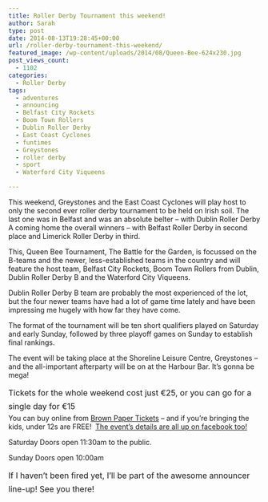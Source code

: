 ```yaml
---
title: Roller Derby Tournament this weekend!
author: Sarah
type: post
date: 2014-08-13T19:28:45+00:00
url: /roller-derby-tournament-this-weekend/
featured_image: /wp-content/uploads/2014/08/Queen-Bee-624x230.jpg
post_views_count:
  - 1102
categories:
  - Roller Derby
tags:
  - adventures
  - announcing
  - Belfast City Rockets
  - Boom Town Rollers
  - Dublin Roller Derby
  - East Coast Cyclones
  - funtimes
  - Greystones
  - roller derby
  - sport
  - Waterford City Viqueens

---
```

This weekend, Greystones and the East Coast Cyclones will play host to only the second ever roller derby tournament to be held on Irish soil. The last one was in Belfast and was an absolute belter &#8211; with Dublin Roller Derby A coming home the overall winners &#8211; with Belfast Roller Derby in second place and Limerick Roller Derby in third.

This, Queen Bee Tournament, The Battle for the Garden, is focussed on the B-teams and the newer, less-established teams in the country and will feature the host team, Belfast City Rockets, Boom Town Rollers from Dublin, Dublin Roller Derby B and the Waterford City Viqueens.

Dublin Roller Derby B team are probably the most experienced of the lot, but the four newer teams have had a lot of game time lately and have been impressing me hugely with how far they have come.

The format of the tournament will be ten short qualifiers played on Saturday and early Sunday, followed by three playoff games on Sunday to establish final rankings.

The event will be taking place at the Shoreline Leisure Centre, Greystones &#8211; and the all-important afterparty will be on at the Harbour Bar. It&#8217;s gonna be mega!

<span style="line-height: 1.714285714; font-size: 1rem;">Tickets for the whole weekend cost just €25, or you can go for a single day for €15<br /> </span>You can buy online from <a href="http://queenbee.brownpapertickets.com/" target="_blank">Brown Paper Tickets</a> &#8211; and if you&#8217;re bringing the kids, under 12s are FREE!  <a href="https://www.facebook.com/events/818860394811078/" target="_blank">The event&#8217;s details are all up on facebook too!</a>

Saturday Doors open 11:30am to the public.
  
Sunday Doors open 10:00am

<span style="line-height: 1.714285714; font-size: 1rem;">If I haven&#8217;t been fired yet, I&#8217;ll be part of the awesome announcer line-up! See you there!</span>

&nbsp;